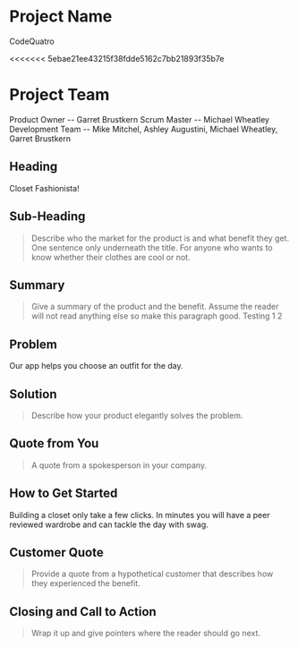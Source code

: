# Project Name #
   CodeQuatro

<<<<<<< 5ebae21ee43215f38fdde5162c7bb21893f35b7e
# Project Team #
Product Owner -- Garret Brustkern
Scrum Master  -- Michael Wheatley
Development Team -- Mike Mitchel, Ashley Augustini, Michael Wheatley, Garret Brustkern
<!-- 
=======


<!--
>>>>>>> set title in press release
> This material was originally posted [here](http://www.quora.com/What-is-Amazons-approach-to-product-development-and-product-management). It is reproduced here for posterities sake.

There is an approach called "working backwards" that is widely used at Amazon. They work backwards from the customer, rather than starting with an idea for a product and trying to bolt customers onto it. While working backwards can be applied to any specific product decision, using this approach is especially important when developing new products or features.

For new initiatives a product manager typically starts by writing an internal press release announcing the finished product. The target audience for the press release is the new/updated product's customers, which can be retail customers or internal users of a tool or technology. Internal press releases are centered around the customer problem, how current solutions (internal or external) fail, and how the new product will blow away existing solutions.

If the benefits listed don't sound very interesting or exciting to customers, then perhaps they're not (and shouldn't be built). Instead, the product manager should keep iterating on the press release until they've come up with benefits that actually sound like benefits. Iterating on a press release is a lot less expensive than iterating on the product itself (and quicker!).

If the press release is more than a page and a half, it is probably too long. Keep it simple. 3-4 sentences for most paragraphs. Cut out the fat. Don't make it into a spec. You can accompany the press release with a FAQ that answers all of the other business or execution questions so the press release can stay focused on what the customer gets. My rule of thumb is that if the press release is hard to write, then the product is probably going to suck. Keep working at it until the outline for each paragraph flows.

Oh, and I also like to write press-releases in what I call "Oprah-speak" for mainstream consumer products. Imagine you're sitting on Oprah's couch and have just explained the product to her, and then you listen as she explains it to her audience. That's "Oprah-speak", not "Geek-speak".

Once the project moves into development, the press release can be used as a touchstone; a guiding light. The product team can ask themselves, "Are we building what is in the press release?" If they find they're spending time building things that aren't in the press release (overbuilding), they need to ask themselves why. This keeps product development focused on achieving the customer benefits and not building extraneous stuff that takes longer to build, takes resources to maintain, and doesn't provide real customer benefit (at least not enough to warrant inclusion in the press release).
 -->

## Heading ##
  Closet Fashionista!

## Sub-Heading ##
  > Describe who the market for the product is and what benefit they get. One sentence only underneath the title.
  For anyone who wants to know whether their clothes are cool or not.

## Summary ##
  > Give a summary of the product and the benefit. Assume the reader will not read anything else so make this paragraph good.
  Testing 1 2

## Problem ##
  Our app helps you choose an outfit for the day.

## Solution ##
  > Describe how your product elegantly solves the problem.

## Quote from You ##
  > A quote from a spokesperson in your company.

## How to Get Started ##
  Building a closet only take a few clicks.  In minutes you will have a peer reviewed wardrobe and can tackle the day with swag.

## Customer Quote ##
  > Provide a quote from a hypothetical customer that describes how they experienced the benefit.

## Closing and Call to Action ##
  > Wrap it up and give pointers where the reader should go next.
